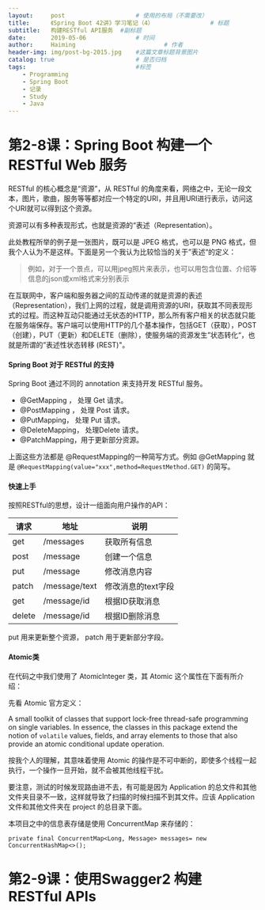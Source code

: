 ```yaml
---
layout:     post   				    # 使用的布局（不需要改）
title:      《Spring Boot 42讲》学习笔记（4） 				# 标题 
subtitle:   构建RESTful API服务  #副标题
date:       2019-05-06				# 时间
author:     Haiming 						# 作者
header-img: img/post-bg-2015.jpg 	#这篇文章标题背景图片
catalog: true 						# 是否归档
tags:								#标签
    - Programming
    - Spring Boot
    - 记录
    - Study
    - Java
---
```


# 第2-8课：Spring Boot 构建一个 RESTful Web 服务

RESTful 的核心概念是“资源”，从 RESTful 的角度来看，网络之中，无论一段文本，图片，歌曲，服务等等都对应一个特定的URI，并且用URI进行表示，访问这个URI就可以得到这个资源。

资源可以有多种表现形式，也就是资源的“表述（Representation）。

此处教程所举的例子是一张图片，既可以是 JPEG 格式，也可以是 PNG 格式，但我个人认为不是这样。下面是另一个我认为比较恰当的关于”表述“的定义：

> 例如，对于一个景点，可以用jpeg照片来表示，也可以用包含位置、介绍等信息的json或xml格式来分别表示

在互联网中，客户端和服务器之间的互动传递的就是资源的表述（Representation），我们上网的过程，就是调用资源的URI，获取其不同表现形式的过程。而这种互动只能通过无状态的HTTP，那么所有客户相关的状态就只能在服务端保存。客户端可以使用HTTP的几个基本操作，包括GET（获取），POST（创建），PUT（更新）和DELETE（删除），使服务端的资源发生”状态转化“，也就是所谓的”表述性状态转移 (REST)"。



#### Spring Boot 对于 RESTful 的支持

Spring Boot 通过不同的 annotation 来支持开发 RESTful 服务。

- @GetMapping ， 处理 Get 请求。
- @PostMapping ， 处理 Post 请求。
- @PutMapping， 处理 Put 请求。
- @DeleteMapping， 处理Delete 请求。
- @PatchMapping，用于更新部分资源。

上面这些方法都是 @RequestMapping的一种简写方式。例如 @GetMapping 就是 `@RequestMapping(value="xxx",method=RequestMethod.GET)` 的简写。

#### 快速上手

按照RESTful的思想，设计一组面向用户操作的API：

| 请求   | 地址          | 说明               |
| ------ | ------------- | ------------------ |
| get    | /messages     | 获取所有信息       |
| post   | /message      | 创建一个信息       |
| put    | /message      | 修改消息内容       |
| patch  | /message/text | 修改消息的text字段 |
| get    | /message/id   | 根据ID获取消息     |
| delete | /message/id   | 根据ID删除消息     |

put 用来更新整个资源， patch 用于更新部分字段。



#### Atomic类

在代码之中我们使用了 AtomicInteger 类，其 Atomic 这个属性在下面有所介绍：

先看 Atomic 官方定义：

A small toolkit of classes that support lock-free thread-safe programming on single variables. In essence, the classes in this package extend the notion of `volatile` values, fields, and array elements to those that also provide an atomic conditional update operation.

按我个人的理解，其意味着使用 Atomic 的操作是不可中断的，即使多个线程一起执行，一个操作一旦开始，就不会被其他线程干扰。



要注意，测试的时候发现路由进不去，有可能是因为 Application 的总文件和其他文件夹目录不一致，这样就导致了扫描的时候扫描不到其文件。应该 Application 文件和其他文件夹在 project 的总目录下面。



本项目之中的信息表存储是使用 ConcurrentMap 来存储的：

`private final ConcurrentMap<Long, Message> messages= new ConcurrentHashMap<>();`



# 第2-9课：使用Swagger2 构建 RESTful APIs


